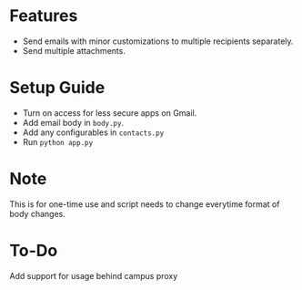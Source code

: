 # Features

- Send emails with minor customizations to multiple recipients separately.
- Send multiple attachments.

# Setup Guide

- Turn on access for less secure apps on Gmail.
- Add email body in `body.py`.
- Add any configurables in `contacts.py`
- Run  `python app.py`

# Note 

This is for one-time use and script needs to change everytime format of body changes. 

# To-Do

Add support for usage behind campus proxy